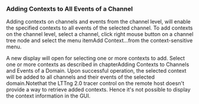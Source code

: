 ### Adding Contexts to All Events of a Channel

Adding contexts on channels and events from the channel level, will enable the specified contexts to all events of the selected channel. To add contexts on the channel level, select a channel, click right mouse button on a channel tree node and select the menu itemAdd Context...from the context-sensitive menu.



A new display will open for selecting one or more contexts to add. Select one or more contexts as described in chapterAdding Contexts to Channels and Events of a Domain. Upon successful operation, the selected context will be added to all channels and their events of the selected domain.Notethat the LTTng 2.0 tracer control on the remote host doesn't provide a way to retrieve added contexts. Hence it's not possible to display the context information in the GUI.